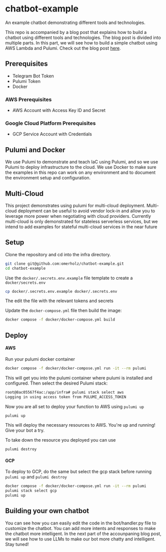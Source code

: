 # chatbot-example
An example chatbot demonstrating different tools and technologies.

This repo is accompanied by a blog post that explains how to build a chatbot using different tools and technologies. The blog post is divided into multiple parts. In this part, we will see how to build a simple chatbot using AWS Lambda and Pulumi.
Check out the blog post [here](https://omerholz.com/blog/serverless-telegram-bot/).

## Prerequisites

- Telegram Bot Token
- Pulumi Token
- Docker

### AWS Prerequisites

- AWS Account with Access Key ID and Secret

### Google Cloud Platform Prerequisites

* GCP Service Account with Credentials

## Pulumi and Docker

We use Pulumi to demonstrate and teach IaC using Pulumi, and so we use Pulumi to deploy infrastructure to the cloud. We use Docker to make sure the examples in this repo can work on any environment and to document the environment setup and configuration.

## Multi-Cloud

This project demonstrates using pulumi for multi-cloud deployment. Multi-cloud deployment can be useful to avoid vendor lock-in and allow you to leverage more power when negotiating with cloud providers. Currently multi-cloud is only demonstrated for stateless serverless services, but we intend to add examples for stateful multi-cloud services in the near future

## Setup

Clone the repository and cd into the infra directory.

```bash
git clone git@github.com:omerholz/chatbot-example.git
cd chatbot-example
```

Use the `docker/.secrets.env.example` file template to create a `docker/secrets.env`

```bash
cp docker/.secrets.env.example docker/.secrets.env
```

The edit the file with the relevant tokens and secrets

Update the `docker-compose.yml` file then build the image:

```bash
docker compose -f docker/docker-compose.yml build
```

## Deploy

#### AWS

Run your pulumi docker container

```bash
docker compose -f docker/docker-compose.yml run -it --rm pulumi
```

This will get you into the pulumi container where pulumi is installed and configured. Then select the desired Pulumi stack:

```bash
root@8ac05567f4ac:/app/infra# pulumi stack select aws
Logging in using access token from PULUMI_ACCESS_TOKEN
```

Now you are all set to deploy your function to AWS using `pulumi up`

```bash
pulumi up
```

This will deploy the necessary resources to AWS. You're up and running! Give your bot a try.

To take down the resource you deployed you can use 

```bash
pulumi destroy
```

#### GCP

To deploy to GCP, do the same but select the gcp stack before running `pulumi up` and `pulumi destroy`

```bash
docker compose -f docker/docker-compose.yml run -it --rm pulumi
pulumi stack select gcp
pulumi up
```

## Building your own chatbot

You can see how you can easily edit the code in the bot/handler.py file to customize the chatbot. You can add more intents and responses to make the chatbot more intelligent. In the next part of the accounpaning blog post, we will see how to use LLMs to make our bot more chatty and intelligent. Stay tuned!
